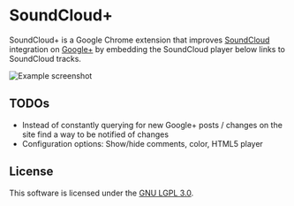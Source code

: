 SoundCloud+
===========

SoundCloud+ is a Google Chrome extension that improves
[SoundCloud](http://soundcloud.com/) integration on
[Google+](https://plus.google.com/) by embedding the SoundCloud player below links
to SoundCloud tracks.

![Example screenshot](https://github.com/svenjacobs/SoundCloudPlus/raw/master/resources/screenshot.png "SoundCloud+ in action")

TODOs
-----

* Instead of constantly querying for new Google+ posts / changes on the site find a way to be notified of changes
* Configuration options: Show/hide comments, color, HTML5 player

License
-------

This software is licensed under the
[GNU LGPL 3.0](http://www.gnu.org/licenses/lgpl.html).
